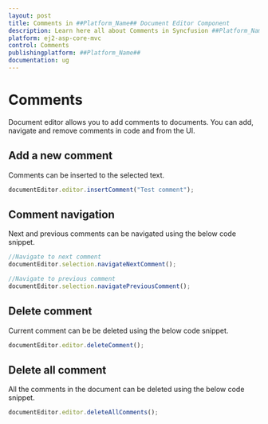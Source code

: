 ```yaml
---
layout: post
title: Comments in ##Platform_Name## Document Editor Component
description: Learn here all about Comments in Syncfusion ##Platform_Name## Document Editor component of Syncfusion Essential JS 2 and more.
platform: ej2-asp-core-mvc
control: Comments
publishingplatform: ##Platform_Name##
documentation: ug
---
```



# Comments

Document editor allows you to add comments to documents. You can add, navigate and remove comments in code and from the UI.

## Add a new comment

Comments can be inserted to the selected text.

```typescript
documentEditor.editor.insertComment("Test comment");
```

## Comment navigation

Next and previous comments can be navigated using the below code snippet.

```typescript
//Navigate to next comment
documentEditor.selection.navigateNextComment();

//Navigate to previous comment
documentEditor.selection.navigatePreviousComment();
```

## Delete comment

Current comment can be be deleted using the below code snippet.

```typescript
documentEditor.editor.deleteComment();
```

## Delete all comment

All the comments in the document can be deleted using the below code snippet.

```typescript
documentEditor.editor.deleteAllComments();
```
